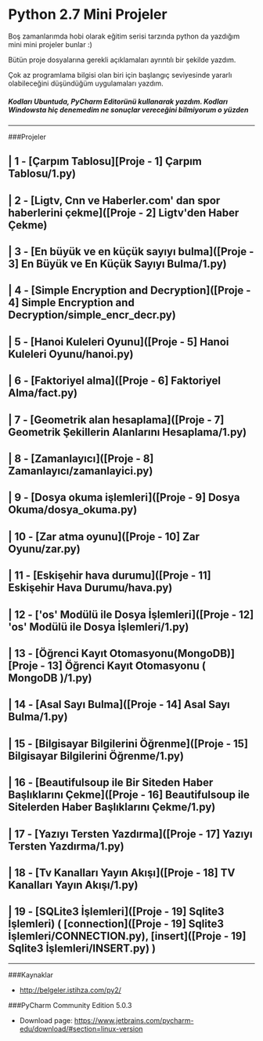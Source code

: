 # Python 2.7 Mini Projeler

Boş zamanlarımda hobi olarak eğitim serisi tarzında python da yazdığım mini mini projeler bunlar :)

Bütün proje dosyalarına gerekli açıklamaları ayrıntılı bir şekilde yazdım.

Çok az programlama bilgisi olan biri için başlangıç seviyesinde yararlı olabileceğini düşündüğüm uygulamaları yazdım.

##### Kodları Ubuntuda, PyCharm Editorünü kullanarak yazdım. Kodları Windowsta hiç denemedim ne sonuçlar vereceğini bilmiyorum o yüzden

---------------------------------------------------------------------------------------------------------------------------

###Projeler

| 1 - [Çarpım Tablosu][Proje - 1] Çarpım Tablosu/1.py)
-----------------

| 2 - [Ligtv, Cnn ve Haberler.com' dan spor haberlerini çekme]([Proje - 2] Ligtv'den Haber Çekme)
-----------------

| 3 - [En büyük ve en küçük sayıyı bulma]([Proje - 3] En Büyük ve En Küçük Sayıyı Bulma/1.py)
-----------------

| 4 - [Simple Encryption and Decryption]([Proje - 4] Simple Encryption and Decryption/simple_encr_decr.py)
-----------------

| 5 - [Hanoi Kuleleri Oyunu]([Proje - 5] Hanoi Kuleleri Oyunu/hanoi.py)
-----------------

| 6 - [Faktoriyel alma]([Proje - 6] Faktoriyel Alma/fact.py)
-----------------

| 7 - [Geometrik alan hesaplama]([Proje - 7] Geometrik Şekillerin Alanlarını Hesaplama/1.py)
-----------------

| 8 - [Zamanlayıcı]([Proje - 8] Zamanlayıcı/zamanlayici.py)
-----------------

| 9 - [Dosya okuma işlemleri]([Proje - 9] Dosya Okuma/dosya_okuma.py)
-----------------

| 10 - [Zar atma oyunu]([Proje - 10] Zar Oyunu/zar.py)
-----------------

| 11 - [Eskişehir hava durumu]([Proje - 11] Eskişehir Hava Durumu/hava.py)
-----------------

| 12 - ['os' Modülü ile Dosya İşlemleri]([Proje - 12] 'os' Modülü ile Dosya İşlemleri/1.py)
-----------------

| 13 - [Öğrenci Kayıt Otomasyonu(MongoDB)][Proje - 13] Öğrenci Kayıt Otomasyonu ( MongoDB )/1.py)
-----------------

| 14 - [Asal Sayı Bulma]([Proje - 14] Asal Sayı Bulma/1.py)
-----------------

| 15 - [Bilgisayar Bilgilerini Öğrenme]([Proje - 15] Bilgisayar Bilgilerini Öğrenme/1.py)
-----------------

| 16 - [Beautifulsoup ile Bir Siteden Haber Başlıklarını Çekme]([Proje - 16] Beautifulsoup ile Sitelerden Haber Başlıklarını Çekme/1.py)
-----------------

| 17 - [Yazıyı Tersten Yazdırma]([Proje - 17] Yazıyı Tersten Yazdırma/1.py)
-----------------

| 18 - [Tv Kanalları Yayın Akışı]([Proje - 18] TV Kanalları Yayın Akışı/1.py)
-----------------

| 19 - [SQLite3 İşlemleri]([Proje - 19] Sqlite3 İşlemleri) ( [connection]([Proje - 19] Sqlite3 İşlemleri/CONNECTION.py), [insert]([Proje - 19] Sqlite3 İşlemleri/INSERT.py) )
-----------------

---------------------------------------------------------------------------------------------------------------------------


###Kaynaklar

- http://belgeler.istihza.com/py2/

###PyCharm Community Edition 5.0.3
- Download page: https://www.jetbrains.com/pycharm-edu/download/#section=linux-version

